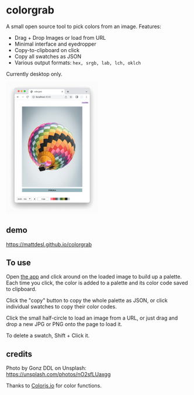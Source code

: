 # colorgrab

A small open source tool to pick colors from an image. Features:

- Drag + Drop Images or load from URL
- Minimal interface and eyedropper
- Copy-to-clipboard on click
- Copy all swatches as JSON
- Various output formats: `hex, srgb, lab, lch, oklch`

Currently desktop only.

<img src="images/screen.png" width="50%" />

## demo

https://mattdesl.github.io/colorgrab

## To use

Open [the app](https://mattdesl.github.io/colorgrab) and click around on the loaded image to build up a palette. Each time you click, the color is added to a palette and its color code saved to clipboard.

Click the "copy" button to copy the whole palette as JSON, or click individual swatches to copy their color codes.

Click the small half-circle to load an image from a URL, or just drag and drop a new JPG or PNG onto the page to load it.

To delete a swatch, Shift + Click it.

## credits

Photo by Gonz DDL on Unsplash:
https://unsplash.com/photos/nO2sfLUaxgg

Thanks to [Colorjs.io](https://colorjs.io/) for color functions.

